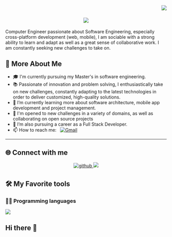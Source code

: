 <img align="right" src="https://visitor-badge.laobi.icu/badge?page_id=Tankiste.Tankiste" />

<h1 align= "center">
  <img src="https://readme-typing-svg.herokuapp.com/?font=Righteous&size=35&center=true&vCenter=true&width=500&height=70&duration=4000&lines=Hi+There!+👋;+I'm+Tankwa+Prince!;" />
</h1>

Computer Engineer passionate about Software Engineering, especially cross-platform development (web, mobile), I am sociable with a strong ability to learn and adapt as well as a great sense of collaborative work. I am constantly seeking new challenges to take on.

## 💫 More About Me
- 🎓 I'm currently pursuing my Master's in software engineering.
- 📚 Passionate of innovation and problem solving, I enthusiastically take on new challenges, constantly adapting to the latest technologies in order to deliver customized, high-quality solutions.
- 🌱 I’m currently learning more about software architecture, mobile app development and project management.
- 🔭 I'm opened to new challenges in a variety of domains, as well as collaborating on open source projects
- 💼 I’m also pursuing a career as a Full Stack Developer.
- 📫 How to reach me: &nbsp; [![Gmail](https://img.shields.io/badge/Gmail-333333?style=for-the-badge&logo=gmail&logoColor=red)](mailto:prince.tankwa@2025.ucac-icam.com)

---


## 🌐 Connect with me

<div align="center">
<a href="https://github.com/Tankiste" target="_blank">
<img src=https://img.shields.io/badge/github-%2324292e.svg?&style=for-the-badge&logo=github&logoColor=white alt=github style="margin-bottom: 5px;" />
</a>
<a href="https://in.linkedin.com/in/Prince Tankwa" target="_blank">
  <img src="https://img.shields.io/badge/LinkedIn-0077B5?style=for-the-badge&logo=linkedin&logoColor=white" target="_blank" />
</a>
</div>


## 🛠️ My Favorite tools

### 👨‍💻 Programming languages

<div align="left">
  <a href="https://skillicons.dev">
    <img src="https://skillicons.dev/icons?i=java,dart,kotlin,cplus,csharp,c,yml,javascript,python,php,html,css,bash,powershell,dotnet,sql" /><br>
  </a>


## Hi there 👋

<!--
**Tankiste/Tankiste** is a ✨ _special_ ✨ repository because its `README.md` (this file) appears on your GitHub profile.

Here are some ideas to get you started:

- 🔭 I’m currently working on ...
- 🌱 I’m currently learning ...
- 👯 I’m looking to collaborate on ...
- 🤔 I’m looking for help with ...
- 💬 Ask me about ...
- 📫 How to reach me: ...
- 😄 Pronouns: ...
- ⚡ Fun fact: ...
-->
